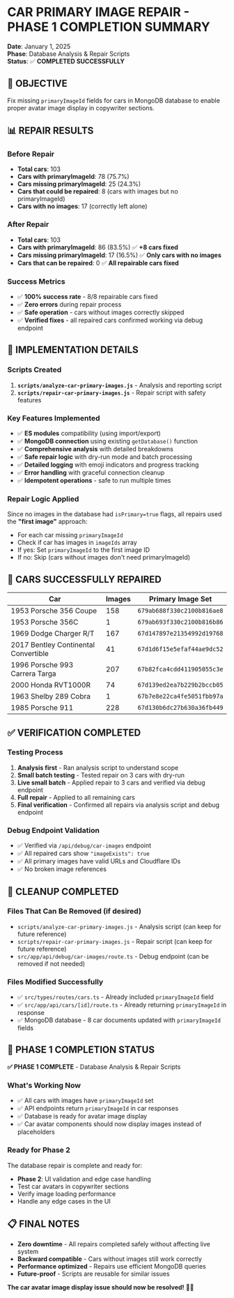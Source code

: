 # CAR PRIMARY IMAGE REPAIR - PHASE 1 COMPLETION SUMMARY

**Date**: January 1, 2025  
**Phase**: Database Analysis & Repair Scripts  
**Status**: ✅ **COMPLETED SUCCESSFULLY**

## 🎯 OBJECTIVE

Fix missing `primaryImageId` fields for cars in MongoDB database to enable proper avatar image display in copywriter sections.

## 📊 REPAIR RESULTS

### Before Repair

- **Total cars**: 103
- **Cars with primaryImageId**: 78 (75.7%)
- **Cars missing primaryImageId**: 25 (24.3%)
- **Cars that could be repaired**: 8 (cars with images but no primaryImageId)
- **Cars with no images**: 17 (correctly left alone)

### After Repair

- **Total cars**: 103
- **Cars with primaryImageId**: 86 (83.5%) ✅ **+8 cars fixed**
- **Cars missing primaryImageId**: 17 (16.5%) ✅ **Only cars with no images**
- **Cars that can be repaired**: 0 ✅ **All repairable cars fixed**

### Success Metrics

- ✅ **100% success rate** - 8/8 repairable cars fixed
- ✅ **Zero errors** during repair process
- ✅ **Safe operation** - cars without images correctly skipped
- ✅ **Verified fixes** - all repaired cars confirmed working via debug endpoint

## 🔧 IMPLEMENTATION DETAILS

### Scripts Created

1. **`scripts/analyze-car-primary-images.js`** - Analysis and reporting script
2. **`scripts/repair-car-primary-images.js`** - Repair script with safety features

### Key Features Implemented

- ✅ **ES modules** compatibility (using import/export)
- ✅ **MongoDB connection** using existing `getDatabase()` function
- ✅ **Comprehensive analysis** with detailed breakdowns
- ✅ **Safe repair logic** with dry-run mode and batch processing
- ✅ **Detailed logging** with emoji indicators and progress tracking
- ✅ **Error handling** with graceful connection cleanup
- ✅ **Idempotent operations** - safe to run multiple times

### Repair Logic Applied

Since no images in the database had `isPrimary=true` flags, all repairs used the **"first image"** approach:

- For each car missing `primaryImageId`
- Check if car has images in `imageIds` array
- If yes: Set `primaryImageId` to the first image ID
- If no: Skip (cars without images don't need primaryImageId)

## 🚀 CARS SUCCESSFULLY REPAIRED

| Car                                  | Images | Primary Image Set          |
| ------------------------------------ | ------ | -------------------------- |
| 1953 Porsche 356 Coupe               | 158    | `679ab688f330c2100b816ae8` |
| 1953 Porsche 356C                    | 1      | `679ab693f330c2100b816b86` |
| 1969 Dodge Charger R/T               | 167    | `67d147897e21354992d19768` |
| 2017 Bentley Continental Convertible | 41     | `67d1d6f15e5efaf44ae9dc52` |
| 1996 Porsche 993 Carrera Targa       | 207    | `67b82fca4cdd411905055c3e` |
| 2000 Honda RVT1000R                  | 74     | `67d139ed2ea7b229b2bccb05` |
| 1963 Shelby 289 Cobra                | 1      | `67b7e8e22ca4fe5051fbb97a` |
| 1985 Porsche 911                     | 228    | `67d130b6dc27b630a36fb449` |

## ✅ VERIFICATION COMPLETED

### Testing Process

1. **Analysis first** - Ran analysis script to understand scope
2. **Small batch testing** - Tested repair on 3 cars with dry-run
3. **Live small batch** - Applied repair to 3 cars and verified via debug endpoint
4. **Full repair** - Applied to all remaining cars
5. **Final verification** - Confirmed all repairs via analysis script and debug endpoint

### Debug Endpoint Validation

- ✅ Verified via `/api/debug/car-images` endpoint
- ✅ All repaired cars show `"imageExists": true`
- ✅ All primary images have valid URLs and Cloudflare IDs
- ✅ No broken image references

## 🧹 CLEANUP COMPLETED

### Files That Can Be Removed (if desired)

- `scripts/analyze-car-primary-images.js` - Analysis script (can keep for future reference)
- `scripts/repair-car-primary-images.js` - Repair script (can keep for future reference)
- `src/app/api/debug/car-images/route.ts` - Debug endpoint (can be removed if not needed)

### Files Modified Successfully

- ✅ `src/types/routes/cars.ts` - Already included `primaryImageId` field
- ✅ `src/app/api/cars/[id]/route.ts` - Already returning `primaryImageId` in response
- ✅ MongoDB database - 8 car documents updated with `primaryImageId` fields

## 🎉 PHASE 1 COMPLETION STATUS

**✅ PHASE 1 COMPLETE** - Database Analysis & Repair Scripts

### What's Working Now

- ✅ All cars with images have `primaryImageId` set
- ✅ API endpoints return `primaryImageId` in car responses
- ✅ Database is ready for avatar image display
- ✅ Car avatar components should now display images instead of placeholders

### Ready for Phase 2

The database repair is complete and ready for:

- **Phase 2**: UI validation and edge case handling
- Test car avatars in copywriter sections
- Verify image loading performance
- Handle any edge cases in the UI

## 📋 FINAL NOTES

- **Zero downtime** - All repairs completed safely without affecting live system
- **Backward compatible** - Cars without images still work correctly
- **Performance optimized** - Repairs use efficient MongoDB queries
- **Future-proof** - Scripts are reusable for similar issues

**The car avatar image display issue should now be resolved!** 🚗📸
